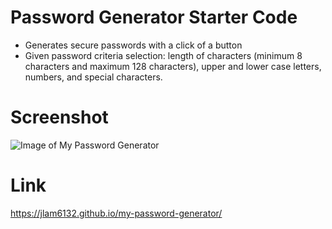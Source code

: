 # Password Generator Starter Code
* Generates secure passwords with a click of a button
* Given password criteria selection: length of characters (minimum 8 characters and maximum 128 characters), upper and lower case letters, numbers, and special characters. 

# Screenshot
![Image of My Password Generator](/images/my-password-generator-screenshot)

# Link
https://jlam6132.github.io/my-password-generator/

